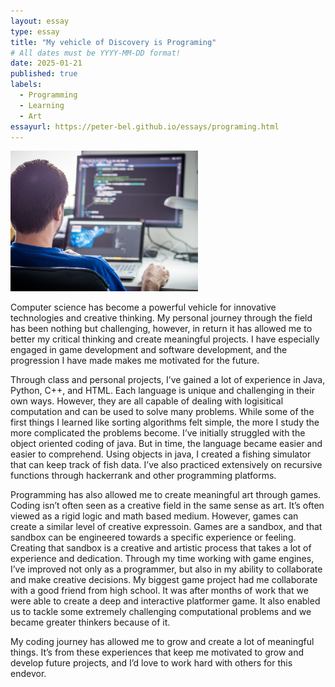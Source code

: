 ```yaml
---
layout: essay
type: essay
title: "My vehicle of Discovery is Programing"
# All dates must be YYYY-MM-DD format!
date: 2025-01-21
published: true
labels:
  - Programming
  - Learning
  - Art
essayurl: https://peter-bel.github.io/essays/programing.html
---
```


<img width="300px" class="img-fluid" src="../img/difficulty/programGuyIm.jpg">



 Computer science has become a powerful vehicle for innovative technologies and creative thinking. My personal journey through the field has been nothing but challenging, however, in return it has allowed me to better my critical thinking and create meaningful projects. I have especially engaged in game development and software development, and the progression I have made makes me motivated for the future. 
	
 Through class and personal projects, I’ve gained a lot of experience in Java, Python, C++, and HTML. Each language is unique and challenging in their own ways. However, they are all capable of dealing with logisitical computation and can be used to solve many problems. While some of the first things I learned like sorting algorithms felt simple, the more I study the more complicated the problems become. I’ve initially struggled with the object oriented coding of java. But in time, the language became easier and easier to comprehend. Using objects in java, I created a fishing simulator that can keep track of fish data. I’ve also practiced extensively on recursive functions through hackerrank and other programming platforms. 
	
 Programming has also allowed me to create meaningful art through games. Coding isn’t often seen as a creative field in the same sense as art. It’s often viewed as a rigid logic and math based medium. However, games can create a similar level of creative expressoin. Games are a sandbox, and that sandbox can be engineered towards a specific experience or feeling. Creating that sandbox is a creative and artistic process that takes a lot of experience and dedication. Through my time working with game engines, I’ve improved not only as a programmer, but also in my ability to collaborate and make creative decisions. My biggest game project had me collaborate with a good friend from high school. It was after months of work that we were able to create a deep and interactive platformer game. It also enabled us to tackle some extremely challenging computational problems and we became greater thinkers because of it. 
	
 My coding journey has allowed me to grow and create a lot of meaningful things. It’s from these experiences that keep me motivated to grow and develop future projects, and I’d love to work hard with others for this endevor. 


